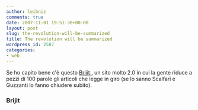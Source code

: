 ```yaml
---
author: leibniz
comments: true
date: 2007-11-01 19:51:38+00:00
layout: post
slug: the-revolution-will-be-summarized
title: The revolution will be summarized
wordpress_id: 2587
categories:
- web
---
```


Se ho capito bene c'è questo [Brijit ](http://www.brijit.com/), un sito molto 2.0 in cui la gente riduce a pezzi di 100 parole gli articoli che legge in giro (se lo sanno Scalfari e Guzzanti lo fanno chiudere subito).

### Brijit 
